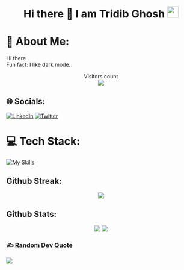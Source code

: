<h1 align="center">Hi there 👋 I am  Tridib Ghosh  <img src="https://emoji.slack-edge.com/T0172CCPGUW/party-blob/d7253707fa13e9ee.gif" width="30"/></h1>

# 💫 About Me:
Hi there <br> Fun fact: I like dark mode.

<p align="center"> 
  Visitors count<br>
  <img src="https://profile-counter.glitch.me/Tridib11/count.svg" />
</p>


## 🌐 Socials:
[![LinkedIn](https://img.shields.io/badge/LinkedIn-%230077B5.svg?logo=linkedin&logoColor=white)](https://www.linkedin.com/in/tridib-ghosh-5771b3211/) [![Twitter](https://img.shields.io/badge/Twitter-%231DA1F2.svg?logo=Twitter&logoColor=white)](https://twitter.com/TridibGhosh_) 

# 💻 Tech Stack:
[![My Skills](https://skillicons.dev/icons?i=aws,gcp,azure,react,bash,java,c,cpp,html,css,docker,python,javascript,express,kotlin,linux,mysql,nodejs,mongodb&perline=15)](https://skillicons.dev)

## **Github Streak:**
<p align = "center">
  <img src = "https://github-readme-streak-stats.herokuapp.com/?user=Tridib11&line_height=40&theme=dark">
</p>

## **Github Stats:**
<p align="center">
  
  <img src="https://github-readme-stats.vercel.app/api?username=Tridib11&hide=stars&show_icons=true&line_height=48&theme=dark">
  <img src="https://github-readme-stats.vercel.app/api/top-langs/?username=Tridib11&count_private=true&line_height=40&theme=dark">

</p>

### ✍️ Random Dev Quote
![](https://quotes-github-readme.vercel.app/api?type=horizontal&theme=radical)

<!-- Proudly created with GPRM ( https://gprm.itsvg.in ) -->
